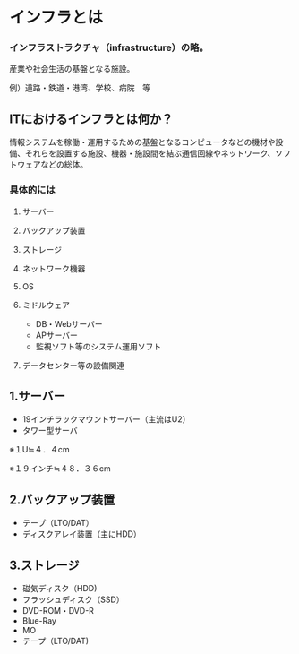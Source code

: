 # インフラとは
### インフラストラクチャ（infrastructure）の略。
産業や社会生活の基盤となる施設。

例）道路・鉄道・港湾、学校、病院　等
## ITにおけるインフラとは何か？
情報システムを稼働・運用するための基盤となるコンピュータなどの機材や設備、それらを設置する施設、機器・施設間を結ぶ通信回線やネットワーク、ソフトウェアなどの総体。

### 具体的には
1. サーバー
2. バックアップ装置
3. ストレージ
4. ネットワーク機器
5. OS
6. ミドルウェア
   * DB・Webサーバー
   * APサーバー
   * 監視ソフト等のシステム運用ソフト

7. データセンター等の設備関連
 ## 1.サーバー
* 19インチラックマウントサーバー（主流はU2）
* タワー型サーバ
  
※１U≒４．４cm

※１９インチ≒４８．３６cm
## 2.バックアップ装置
* テープ（LTO/DAT）
* ディスクアレイ装置（主にHDD）
## 3.ストレージ
* 磁気ディスク（HDD)
* フラッシュディスク（SSD）
* DVD-ROM・DVD-R
* Blue-Ray
* MO
* テープ（LTO/DAT)
